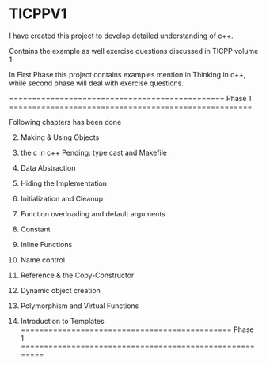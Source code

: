 # TICPPV1

I have created this project to develop detailed understanding of c++.

Contains the example as well exercise questions discussed in TICPP volume 1

In First Phase this project contains examples mention in Thinking in c++, while second phase will deal with exercise questions.

=============================================== Phase 1 =====================================================

Following chapters has been done

2. Making & Using Objects

3. the c in c++
        Pending: type cast and Makefile

4. Data Abstraction

5. Hiding the Implementation 

6. Initialization and Cleanup

7. Function overloading and default arguments

8. Constant

9. Inline Functions

10. Name control

11. Reference & the Copy-Constructor

13. Dynamic object creation

15. Polymorphism and Virtual Functions

16. Introduction to Templates
============================================== Phase 1 ========================================================
